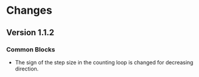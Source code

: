 # Changes

## Version 1.1.2

### Common Blocks

* The sign of the step size in the counting loop is changed for decreasing 
  direction.
